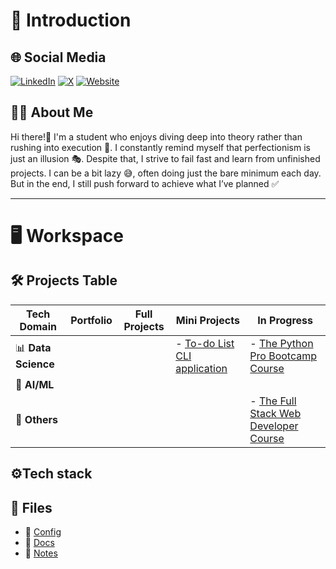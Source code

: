# 🌟 Introduction

## 🌐 Social Media  
[![LinkedIn](https://img.shields.io/badge/LinkedIn-0077B5?style=for-the-badge&logo=linkedin&logoColor=white)](https://www.linkedin.com/in/promatheusz/) 
[![X](https://img.shields.io/badge/Twitter-1DA1F2?style=for-the-badge&logo=twitter&logoColor=white)](https://x.com/Promatheuszek) 
[![Website](https://img.shields.io/badge/Website-000000?style=for-the-badge&logo=world&logoColor=white)](#)  

## 👩‍💻 About Me

Hi there!👋 I'm a student who enjoys diving deep into theory rather than rushing into execution 🚀. I constantly remind myself that perfectionism is just an illusion 🎭. 
Despite that, I strive to fail fast and learn from unfinished projects.
I can be a bit lazy 😅, often doing just the bare minimum each day. But in the end, I still push forward to achieve what I’ve planned ✅

---

# 🖥️ Workspace

## 🛠️ Projects Table
 
| Tech Domain   | Portfolio | Full Projects | Mini Projects | In Progress |
|--------------|------------|--------------|--------------|------------|
| 📊 **Data Science** |  |  | - [To-do List CLI application](https://github.com/Promatheusz/To-do-List-CLI-application) | - [The Python Pro Bootcamp Course](https://github.com/Promatheusz/The-Python-Pro-Bootcamp-Course) |
| 🤖 **AI/ML** |  |  |  |  | 
| 🔧 **Others** |  |  |  | - [The Full Stack Web Developer Course](https://github.com/Promatheusz/The-Full-Stack-Web-Developer-Course) | 

## ⚙️Tech stack 

## 📂 Files  

- 💾 [Config](https://github.com/Promatheusz/Workspace/tree/main/Config)
- 📑 [Docs](https://github.com/Promatheusz/Workspace/tree/main/Docs)
- 📒 [Notes](https://github.com/Promatheusz/Workspace/tree/main/Notes)  
